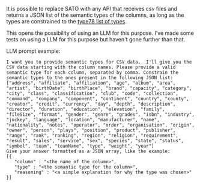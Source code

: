 
It is possible to replace SATO with any API that receives csv files and returns a JSON list of the semantic types of the columns, as long as the types are constrained to the [type78 list of types](https://raw.githubusercontent.com/varlen/sato/master/configs/types.json).

This opens the possibility of using an LLM for this purpose. I've made some tests on using a LLM for this purpose but haven't gone further than that.

LLM prompt example:
```
I want you to provide semantic types for CSV data.  I'll give you the CSV data starting with the column names. Please provide a valid semantic type for each column, separated by comma. Constrain the semantic types to the ones present in the following JSON list:
["address", "affiliate", "affiliation", "age", "album", "area", "artist", "birthDate", "birthPlace", "brand", "capacity", "category", "city", "class", "classification", "club", "code", "collection", "command", "company", "component", "continent", "country", "county", "creator", "credit", "currency", "day", "depth", "description", "director", "duration", "education", "elevation", "family", "fileSize", "format", "gender", "genre", "grades", "isbn", "industry", "jockey", "language", "location", "manufacturer", "name", "nationality", "notes", "operator", "order", "organisation", "origin", "owner", "person", "plays", "position", "product", "publisher", "range", "rank", "ranking", "region", "religion", "requirement", "result", "sales", "service", "sex", "species", "state", "status", "symbol", "team", "teamName", "type", "weight", "year"]
Give your answer formatted as a JSON array, like the example:
[{
   "column" : "<the name of the column>",
   "type" : "<the semantic type for the column>",
   "reasoning" : "<a simple explanation for why the type was chosen>"
}]
```
